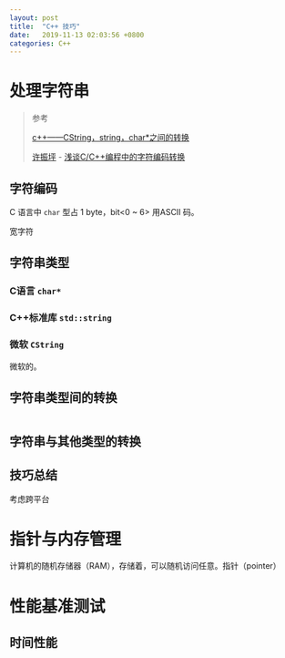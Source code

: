 ```yaml
---
layout: post
title:  "C++ 技巧"
date:   2019-11-13 02:03:56 +0800
categories: C++
---
```


# 处理字符串

> 参考
>
> [c++——CString，string，char*之间的转换](https://blog.csdn.net/liang841451955/article/details/80688287)
>
> [许振坪](https://me.csdn.net/benkaoya) - [浅谈C/C++编程中的字符编码转换](https://blog.csdn.net/benkaoya/article/details/59522148)

## 字符编码

C 语言中 `char` 型占 1 byte，bit<0 ~ 6> 用ASCII 码。

宽字符

## 字符串类型

### C语言 `char*`

### C++标准库 `std::string` 

### 微软 `CString` 

微软的。

## 字符串类型间的转换

>  
>
> ```c++
> 
> ```
>
> 

## 字符串与其他类型的转换

## 技巧总结

考虑跨平台

# 指针与内存管理

计算机的随机存储器（RAM），存储着，可以随机访问任意。指针（pointer）

# 性能基准测试

## 时间性能



# 